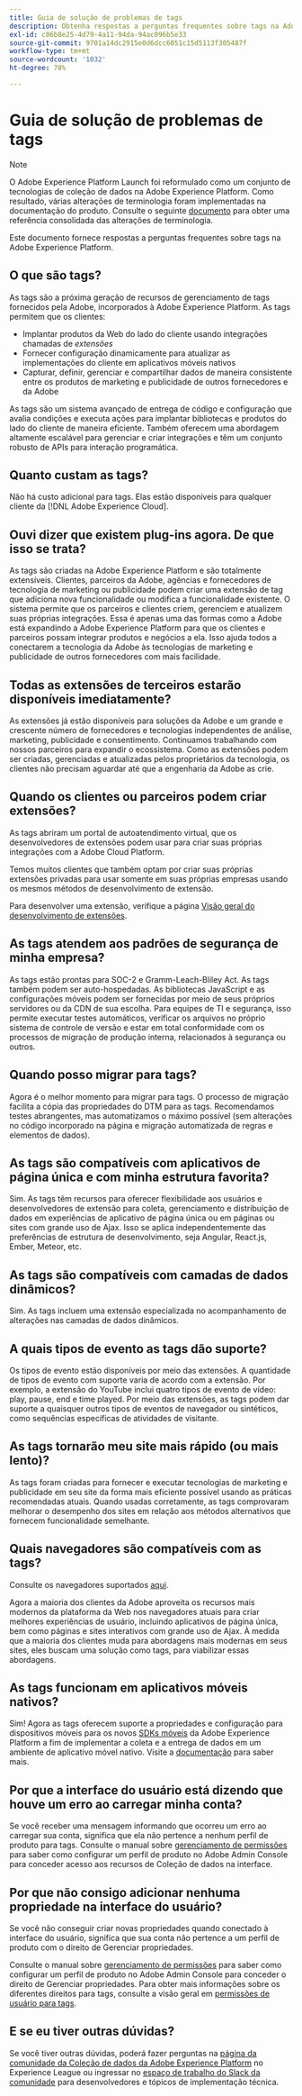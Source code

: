 ```yaml
---
title: Guia de solução de problemas de tags
description: Obtenha respostas a perguntas frequentes sobre tags na Adobe Experience Platform.
exl-id: c06b8e25-4d79-4a11-94da-94ac096b5e33
source-git-commit: 9701a14dc2915e0d6dcc6051c15d5113f305487f
workflow-type: tm+mt
source-wordcount: '1032'
ht-degree: 78%

---
```


# Guia de solução de problemas de tags

>[!NOTE]
>
>O Adobe Experience Platform Launch foi reformulado como um conjunto de tecnologias de coleção de dados na Adobe Experience Platform. Como resultado, várias alterações de terminologia foram implementadas na documentação do produto. Consulte o seguinte [documento](./term-updates.md) para obter uma referência consolidada das alterações de terminologia.

Este documento fornece respostas a perguntas frequentes sobre tags na Adobe Experience Platform.

## O que são tags?

As tags são a próxima geração de recursos de gerenciamento de tags fornecidos pela Adobe, incorporados à Adobe Experience Platform. As tags permitem que os clientes:

- Implantar produtos da Web do lado do cliente usando integrações chamadas de *extensões*
- Fornecer configuração dinamicamente para atualizar as implementações do cliente em aplicativos móveis nativos
- Capturar, definir, gerenciar e compartilhar dados de maneira consistente entre os produtos de marketing e publicidade de outros fornecedores e da Adobe

As tags são um sistema avançado de entrega de código e configuração que avalia condições e executa ações para implantar bibliotecas e produtos do lado do cliente de maneira eficiente. Também oferecem uma abordagem altamente escalável para gerenciar e criar integrações e têm um conjunto robusto de APIs para interação programática.

## Quanto custam as tags?

Não há custo adicional para tags. Elas estão disponíveis para qualquer cliente da [!DNL Adobe Experience Cloud].

## Ouvi dizer que existem plug-ins agora. De que isso se trata?

As tags são criadas na Adobe Experience Platform e são totalmente extensíveis. Clientes, parceiros da Adobe, agências e fornecedores de tecnologia de marketing ou publicidade podem criar uma extensão de tag que adiciona nova funcionalidade ou modifica a funcionalidade existente. O sistema permite que os parceiros e clientes criem, gerenciem e atualizem suas próprias integrações. Essa é apenas uma das formas como a Adobe está expandindo a Adobe Experience Platform para que os clientes e parceiros possam integrar produtos e negócios a ela. Isso ajuda todos a conectarem a tecnologia da Adobe às tecnologias de marketing e publicidade de outros fornecedores com mais facilidade.

## Todas as extensões de terceiros estarão disponíveis imediatamente?

As extensões já estão disponíveis para soluções da Adobe e um grande e crescente número de fornecedores e tecnologias independentes de análise, marketing, publicidade e consentimento. Continuamos trabalhando com nossos parceiros para expandir o ecossistema. Como as extensões podem ser criadas, gerenciadas e atualizadas pelos proprietários da tecnologia, os clientes não precisam aguardar até que a engenharia da Adobe as crie.

## Quando os clientes ou parceiros podem criar extensões?

As tags abriram um portal de autoatendimento virtual, que os desenvolvedores de extensões podem usar para criar suas próprias integrações com a Adobe Cloud Platform.

Temos muitos clientes que também optam por criar suas próprias extensões privadas para usar somente em suas próprias empresas usando os mesmos métodos de desenvolvimento de extensão.

Para desenvolver uma extensão, verifique a página [Visão geral do desenvolvimento de extensões](./extension-dev/overview.md).

## As tags atendem aos padrões de segurança de minha empresa?

As tags estão prontas para SOC-2 e Gramm-Leach-Bliley Act. As tags também podem ser auto-hospedadas. As bibliotecas JavaScript e as configurações móveis podem ser fornecidas por meio de seus próprios servidores ou da CDN de sua escolha. Para equipes de TI e segurança, isso permite executar testes automáticos, verificar os arquivos no próprio sistema de controle de versão e estar em total conformidade com os processos de migração de produção interna, relacionados à segurança ou outros.

## Quando posso migrar para tags?

Agora é o melhor momento para migrar para tags. O processo de migração facilita a cópia das propriedades do DTM para as tags. Recomendamos testes abrangentes, mas automatizamos o máximo possível (sem alterações no código incorporado na página e migração automatizada de regras e elementos de dados).

## As tags são compatíveis com aplicativos de página única e com minha estrutura favorita?

Sim. As tags têm recursos para oferecer flexibilidade aos usuários e desenvolvedores de extensão para coleta, gerenciamento e distribuição de dados em experiências de aplicativo de página única ou em páginas ou sites com grande uso de Ajax. Isso se aplica independentemente das preferências de estrutura de desenvolvimento, seja Angular, React.js, Ember, Meteor, etc.

## As tags são compatíveis com camadas de dados dinâmicos?

Sim. As tags incluem uma extensão especializada no acompanhamento de alterações nas camadas de dados dinâmicos.

## A quais tipos de evento as tags dão suporte?

Os tipos de evento estão disponíveis por meio das extensões. A quantidade de tipos de evento com suporte varia de acordo com a extensão. Por exemplo, a extensão do YouTube inclui quatro tipos de evento de vídeo: play, pause, end e time played. Por meio das extensões, as tags podem dar suporte a quaisquer outros tipos de eventos de navegador ou sintéticos, como sequências específicas de atividades de visitante.

## As tags tornarão meu site mais rápido (ou mais lento)?

As tags foram criadas para fornecer e executar tecnologias de marketing e publicidade em seu site da forma mais eficiente possível usando as práticas recomendadas atuais. Quando usadas corretamente, as tags comprovaram melhorar o desempenho dos sites em relação aos métodos alternativos que fornecem funcionalidade semelhante.

## Quais navegadores são compatíveis com as tags?

Consulte os navegadores suportados [aqui](./extension-dev/browsers.md).

Agora a maioria dos clientes da Adobe aproveita os recursos mais modernos da plataforma da Web nos navegadores atuais para criar melhores experiências de usuário, incluindo aplicativos de página única, bem como páginas e sites interativos com grande uso de Ajax. À medida que a maioria dos clientes muda para abordagens mais modernas em seus sites, eles buscam uma solução como tags, para viabilizar essas abordagens.

## As tags funcionam em aplicativos móveis nativos?

Sim! Agora as tags oferecem suporte a propriedades e configuração para dispositivos móveis para os novos [SDKs móveis](https://sdkdocs.com) da Adobe Experience Platform a fim de implementar a coleta e a entrega de dados em um ambiente de aplicativo móvel nativo. Visite a [documentação](https://sdkdocs.com) para saber mais.

## Por que a interface do usuário está dizendo que houve um erro ao carregar minha conta?

Se você receber uma mensagem informando que ocorreu um erro ao carregar sua conta, significa que ela não pertence a nenhum perfil de produto para tags. Consulte o manual sobre [gerenciamento de permissões](../collection/permissions.md) para saber como configurar um perfil de produto no Adobe Admin Console para conceder acesso aos recursos de Coleção de dados na interface.

## Por que não consigo adicionar nenhuma propriedade na interface do usuário?

Se você não conseguir criar novas propriedades quando conectado à interface do usuário, significa que sua conta não pertence a um perfil de produto com o direito de Gerenciar propriedades.

Consulte o manual sobre [gerenciamento de permissões](../collection/permissions.md) para saber como configurar um perfil de produto no Adobe Admin Console para conceder o direito de Gerenciar propriedades. Para obter mais informações sobre os diferentes direitos para tags, consulte a visão geral em [permissões de usuário para tags](./ui/administration/user-permissions.md).

## E se eu tiver outras dúvidas?

Se você tiver outras dúvidas, poderá fazer perguntas na [página da comunidade da Coleção de dados da Adobe Experience Platform](https://adobe.com/go/launchme) no Experience League ou ingressar no [espaço de trabalho do Slack da comunidade](https://docs.google.com/forms/d/e/1FAIpQLScq1m63YkDrRpvPLhzUqtfoleWiDDTTXZsSivIXRfFdlSMzpQ/viewform) para desenvolvedores e tópicos de implementação técnica.
